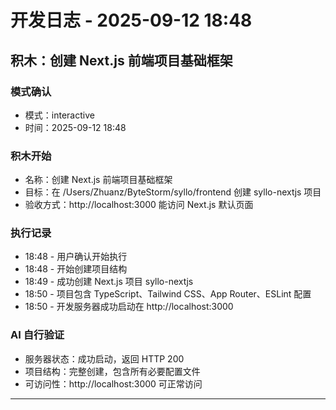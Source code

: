 # 开发日志 - 2025-09-12 18:48

## 积木：创建 Next.js 前端项目基础框架

### 模式确认
- 模式：interactive
- 时间：2025-09-12 18:48

### 积木开始
- 名称：创建 Next.js 前端项目基础框架
- 目标：在 /Users/Zhuanz/ByteStorm/syllo/frontend 创建 syllo-nextjs 项目
- 验收方式：http://localhost:3000 能访问 Next.js 默认页面

### 执行记录
- 18:48 - 用户确认开始执行
- 18:48 - 开始创建项目结构
- 18:49 - 成功创建 Next.js 项目 syllo-nextjs
- 18:50 - 项目包含 TypeScript、Tailwind CSS、App Router、ESLint 配置
- 18:50 - 开发服务器成功启动在 http://localhost:3000

### AI 自行验证
- 服务器状态：成功启动，返回 HTTP 200
- 项目结构：完整创建，包含所有必要配置文件
- 可访问性：http://localhost:3000 可正常访问

----